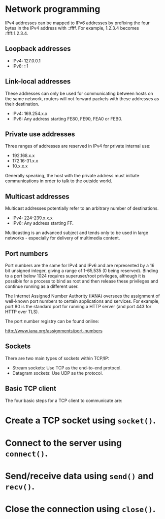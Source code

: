 Network programming
===================

IPv4 addresses can be mapped to IPv6 addresses by prefixing the four bytes in the IPv4 address with ::ffff. For example, 1.2.3.4 becomes :ffff:1.2.3.4.

Loopback addresses
------------------

 * IPv4: 127.0.0.1
 * IPv6: ::1

Link-local addresses
--------------------

These addresses can only be used for communicating between hosts on the same network, routers will not forward packets with these addresses as their destination.

 * IPv4: 169.254.x.x
 * IPv6: Any address starting FE80, FE90, FEA0 or FEB0.

Private use addresses
---------------------

Three ranges of addresses are reserved in IPv4 for private internal use:

 * 192.168.x.x
 * 172.16-31.x.x
 * 10.x.x.x

Generally speaking, the host with the private address must initiate communications in order to talk to the outside world.

Multicast addresses
-------------------

Multicast addresses potentially refer to an arbitrary number of destinations.

 * IPv4: 224-239.x.x.x
 * IPv6: Any address starting FF.

Multicasting is an advanced subject and tends only to be used in large networks - especially for delivery of multimedia content.

Port numbers
------------

Port numbers are the same for IPv4 and IPv6 and are represented by a 16 bit unsigned integer, giving a range of 1-65,535 (0 being reserved). Binding to a port below 1024 requires superuser/root privileges, although it is possible for a process to bind as root and then release these privileges and continue running as a different user.

The Internet Assigned Number Authority (IANA) oversees the assignment of well-known port numbers to certain applications and services. For example, port 80 is the standard port for running a HTTP server (and port 443 for HTTP over TLS).

The port number registry can be found online:

http://www.iana.org/assignments/port-numbers

Sockets
-------

There are two main types of sockets within TCP/IP:

 * Stream sockets: Use TCP as the end-to-end protocol.
 * Datagram sockets: Use UDP as the protocol.

Basic TCP client
----------------

The four basic steps for a TCP client to communicate are:

 # Create a TCP socket using `socket()`.
 # Connect to the server using `connect()`.
 # Send/receive data using `send()` and `recv()`.
 # Close the connection using `close()`.


 
